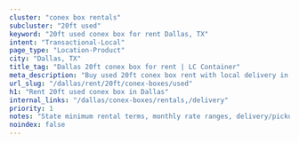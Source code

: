 ```yaml
---
cluster: "conex box rentals"
subcluster: "20ft used"
keyword: "20ft used conex box for rent Dallas, TX"
intent: "Transactional-Local"
page_type: "Location-Product"
city: "Dallas, TX"
title_tag: "Dallas 20ft conex box for rent | LC Container"
meta_description: "Buy used 20ft conex box rent with local delivery in Dallas, TX. LC Container — local Since 2003. Request a fast quote today."
url_slug: "/dallas/rent/20ft/conex-boxes/used"
h1: "Rent 20ft used conex box in Dallas"
internal_links: "/dallas/conex-boxes/rentals,/delivery"
priority: 1
notes: "State minimum rental terms, monthly rate ranges, delivery/pickup fees, service area."
noindex: false
---
```


<!-- TODO: Add unique city/inventory copy, images, and internal links here. -->
